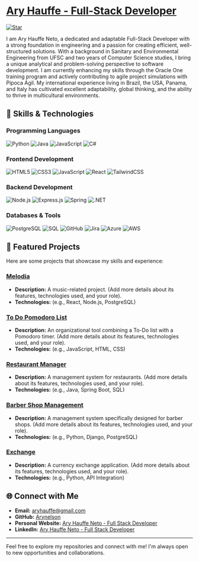 

<h1>
    <a href="[https://arynelson.github.io/Site/]">
      <span>  Ary Hauffe - Full-Stack Developer </span>
</h1>


[![Star](https://img.shields.io/github/stars/arynelson)](https://github.com/digitalinnovationone/dio-lab-open-source/stargazers)



I am Ary Hauffe Neto, a dedicated and adaptable Full-Stack Developer with a strong foundation in engineering and a passion for creating efficient, well-structured solutions. With a background in Sanitary and Environmental Engineering from UFSC and two years of Computer Science studies, I bring a unique analytical and problem-solving perspective to software development. I am currently enhancing my skills through the Oracle One training program and actively contributing to agile project simulations with Pipoca Ágil. My international experience living in Brazil, the USA, Panama, and Italy has cultivated excellent adaptability, global thinking, and the ability to thrive in multicultural environments.

## 🚀 Skills & Technologies

### Programming Languages

![Python](https://img.shields.io/badge/Python-3776AB?style=for-the-badge&logo=python&logoColor=white)
![Java](https://img.shields.io/badge/Java-ED8B00?style=for-the-badge&logo=java&logoColor=white)
![JavaScript](https://img.shields.io/badge/JavaScript-F7DF1E?style=for-the-badge&logo=javascript&logoColor=black)
![C#](https://img.shields.io/badge/C%23-239120?style=for-the-badge&logo=c-sharp&logoColor=white)

### Frontend Development

![HTML5](https://img.shields.io/badge/HTML5-E34F26?style=for-the-badge&logo=html5&logoColor=white)
![CSS3](https://img.shields.io/badge/CSS3-1572B6?style=for-the-badge&logo=css3&logoColor=white)
![JavaScript](https://img.shields.io/badge/JavaScript-F7DF1E?style=for-the-badge&logo=javascript&logoColor=black)
![React](https://img.shields.io/badge/React-61DAFB?style=for-the-badge&logo=react&logoColor=white)
![TailwindCSS](https://img.shields.io/badge/TailwindCSS-38B2AC?style=for-the-badge&logo=tailwind-css&logoColor=white)

### Backend Development

![Node.js](https://img.shields.io/badge/Node.js-339933?style=for-the-badge&logo=nodedotjs&logoColor=white)
![Express.js](https://img.shields.io/badge/Express.js-000000?style=for-the-badge&logo=express&logoColor=white)
![Spring](https://img.shields.io/badge/Spring-6DB33F?style=for-the-badge&logo=spring&logoColor=white)
![.NET](https://img.shields.io/badge/.NET-512BD4?style=for-the-badge&logo=dotnet&logoColor=white)

### Databases & Tools

![PostgreSQL](https://img.shields.io/badge/PostgreSQL-336791?style=for-the-badge&logo=postgresql&logoColor=white)
![SQL](https://img.shields.io/badge/SQL-003B57?style=for-the-badge&logo=postgresql&logoColor=white)
![GitHub](https://img.shields.io/badge/GitHub-181717?style=for-the-badge&logo=github&logoColor=white)
![Jira](https://img.shields.io/badge/Jira-0052CC?style=for-the-badge&logo=jira&logoColor=white)
![Azure](https://img.shields.io/badge/Azure-0078D4?style=for-the-badge&logo=microsoft-azure&logoColor=white)
![AWS](https://img.shields.io/badge/AWS-232F3E?style=for-the-badge&logo=amazon-aws&logoColor=white)

## 🌟 Featured Projects

Here are some projects that showcase my skills and experience:

### [Melodia](https://github.com/Arynelson/Melodia_FrontEnd)
*   **Description:** A music-related project. (Add more details about its features, technologies used, and your role).
*   **Technologies:** (e.g., React, Node.js, PostgreSQL)

### [To Do Pomodoro List](https://github.com/Arynelson/ToDo_list)
*   **Description:** An organizational tool combining a To-Do list with a Pomodoro timer. (Add more details about its features, technologies used, and your role).
*   **Technologies:** (e.g., JavaScript, HTML, CSS)

### [Restaurant Manager](https://github.com/Arynelson/Restaurant_manager)
*   **Description:** A management system for restaurants. (Add more details about its features, technologies used, and your role).
*   **Technologies:** (e.g., Java, Spring Boot, SQL)

### [Barber Shop Management](https://github.com/Arynelson/BarberShop)
*   **Description:** A management system specifically designed for barber shops. (Add more details about its features, technologies used, and your role).
*   **Technologies:** (e.g., Python, Django, PostgreSQL)

### [Exchange](https://github.com/Arynelson/Exchange)
*   **Description:** A currency exchange application. (Add more details about its features, technologies used, and your role).
*   **Technologies:** (e.g., Python, API Integration)

## 🌐 Connect with Me

*   **Email:** aryhauffe@gmail.com
*   **GitHub:** [Arynelson](https://github.com/Arynelson/)
*   **Personal Website:** [Ary Hauffe Neto - Full Stack Developer](https://arynelson.github.io/Site/)
*   **LinkedIn:** [Ary Hauffe Neto - Full Stack Developer](https://www.linkedin.com/in/ary-hauffe-neto-bb6a0a23/)

---

Feel free to explore my repositories and connect with me! I'm always open to new opportunities and collaborations.

